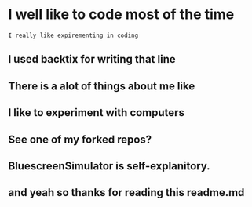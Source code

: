 # I well like to code most of the time

`I really like expirementing in coding`

## I used backtix for writing that line

## There is a alot of things about me like

## I like to experiment with computers

## See one of my forked repos?

## BluescreenSimulator is self-explanitory.

## and yeah so thanks for reading this readme.md
